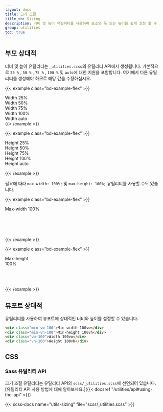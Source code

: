 ```yaml
---
layout: docs
title: 크기 조절
title_en: Sizing
description: 너비 및 높이 유틸리티를 사용하여 요소의 폭 또는 높이를 쉽게 조정 할 수 있습니다.
group: utilities
toc: true
---
```


## 부모 상대적

너비 및 높이 유틸리티는 `_utilities.scss`의 유틸리티 API에서 생성됩니다. 기본적으로 `25 %` , `50 %` , `75 %` , `100 %` 및 `auto`에 대한 지원을 포함합니다. 여기에서 다른 유틸리티를 생성해야 하므로 해당 값을 수정하십시오.

{{< example class="bd-example-flex" >}}
<div class="w-25 p-3">Width 25%</div>
<div class="w-50 p-3">Width 50%</div>
<div class="w-75 p-3">Width 75%</div>
<div class="w-100 p-3">Width 100%</div>
<div class="w-auto p-3">Width auto</div>
{{< /example >}}

{{< example class="bd-example-flex" >}}
<div style="height: 100px;">
  <div class="h-25 d-inline-block" style="width: 120px;">Height 25%</div>
  <div class="h-50 d-inline-block" style="width: 120px;">Height 50%</div>
  <div class="h-75 d-inline-block" style="width: 120px;">Height 75%</div>
  <div class="h-100 d-inline-block" style="width: 120px;">Height 100%</div>
  <div class="h-auto d-inline-block" style="width: 120px;">Height auto</div>
</div>
{{< /example >}}

필요에 따라 `max-width: 100%;` 및 `max-height: 100%;` 유틸리티를 사용할 수도 있습니다.

{{< example class="bd-example-flex" >}}
<div style="width: 50%; height: 100px;">
  <div class="mw-100" style="width: 200%;">Max-width 100%</div>
</div>
{{< /example >}}

{{< example class="bd-example-flex" >}}
<div style="height: 100px;">
  <div class="mh-100" style="width: 100px; height: 200px;">Max-height 100%</div>
</div>
{{< /example >}}

## 뷰포트 상대적

유틸리티를 사용하여 뷰포트에 상대적인 너비와 높이를 설정할 수 있습니다.

```html
<div class="min-vw-100">Min-width 100vw</div>
<div class="min-vh-100">Min-height 100vh</div>
<div class="vw-100">Width 100vw</div>
<div class="vh-100">Height 100vh</div>
```

## CSS

### Sass 유틸리티 API

크기 조절 유틸리티는 유틸리티 API의 `scss/_utilities.scss`에 선언되어 있습니다. [유틸리티 API 사용 방법에 대해 알아보세요.]({{< docsref "/utilities/api#using-the-api" >}})

{{< scss-docs name="utils-sizing" file="scss/_utilities.scss" >}}
